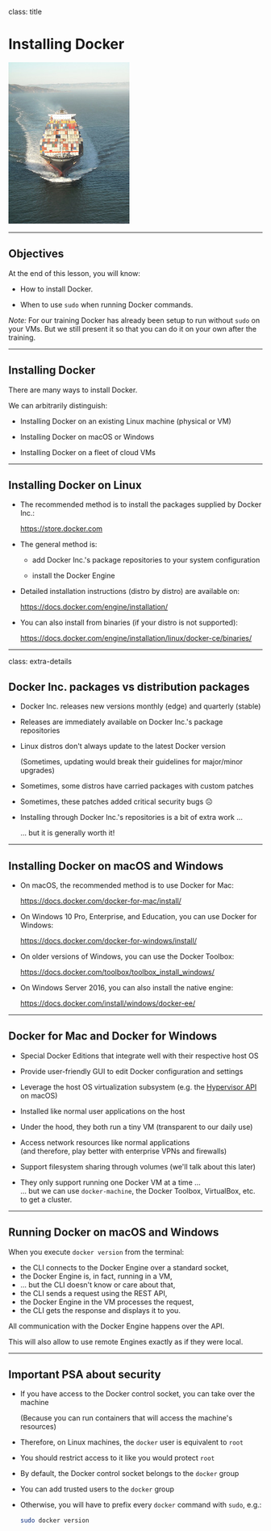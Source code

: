 class: title

# Installing Docker

![install](images/title-installing-docker.jpg)

---

## Objectives

At the end of this lesson, you will know:

* How to install Docker.

* When to use `sudo` when running Docker commands.

*Note:* For our training Docker has already been setup to run without `sudo` on your VMs. But we still present it so that you can do it on your own after the training.

---

## Installing Docker

There are many ways to install Docker.

We can arbitrarily distinguish:

* Installing Docker on an existing Linux machine (physical or VM)

* Installing Docker on macOS or Windows

* Installing Docker on a fleet of cloud VMs

---

## Installing Docker on Linux

* The recommended method is to install the packages supplied by Docker Inc.:

  https://store.docker.com

* The general method is:

  - add Docker Inc.'s package repositories to your system configuration

  - install the Docker Engine

* Detailed installation instructions (distro by distro) are available on:

  https://docs.docker.com/engine/installation/

* You can also install from binaries (if your distro is not supported):

  https://docs.docker.com/engine/installation/linux/docker-ce/binaries/

---

class: extra-details

## Docker Inc. packages vs distribution packages

* Docker Inc. releases new versions monthly (edge) and quarterly (stable)

* Releases are immediately available on Docker Inc.'s package repositories

* Linux distros don't always update to the latest Docker version

  (Sometimes, updating would break their guidelines for major/minor upgrades)

* Sometimes, some distros have carried packages with custom patches

* Sometimes, these patches added critical security bugs ☹

* Installing through Docker Inc.'s repositories is a bit of extra work …

  … but it is generally worth it!

---

## Installing Docker on macOS and Windows

* On macOS, the recommended method is to use Docker for Mac:

  https://docs.docker.com/docker-for-mac/install/

* On Windows 10 Pro, Enterprise, and Education, you can use Docker for Windows:

  https://docs.docker.com/docker-for-windows/install/

* On older versions of Windows, you can use the Docker Toolbox:

  https://docs.docker.com/toolbox/toolbox_install_windows/

* On Windows Server 2016, you can also install the native engine:

  https://docs.docker.com/install/windows/docker-ee/

---

## Docker for Mac and Docker for Windows

* Special Docker Editions that integrate well with their respective host OS

* Provide user-friendly GUI to edit Docker configuration and settings

* Leverage the host OS virtualization subsystem (e.g. the [Hypervisor API](https://developer.apple.com/documentation/hypervisor) on macOS)

* Installed like normal user applications on the host

* Under the hood, they both run a tiny VM (transparent to our daily use)

* Access network resources like normal applications
  <br/>(and therefore, play better with enterprise VPNs and firewalls)

* Support filesystem sharing through volumes (we'll talk about this later)

* They only support running one Docker VM at a time ...
  <br/>
  ... but we can use `docker-machine`, the Docker Toolbox, VirtualBox, etc. to get a cluster.

---

## Running Docker on macOS and Windows

When you execute `docker version` from the terminal:

* the CLI connects to the Docker Engine over a standard socket,
* the Docker Engine is, in fact, running in a VM,
* ... but the CLI doesn't know or care about that,
* the CLI sends a request using the REST API,
* the Docker Engine in the VM processes the request,
* the CLI gets the response and displays it to you.

All communication with the Docker Engine happens over the API.

This will also allow to use remote Engines exactly as if they were local.

---

## Important PSA about security

* If you have access to the Docker control socket, you can take over the machine

  (Because you can run containers that will access the machine's resources)

* Therefore, on Linux machines, the `docker` user is equivalent to `root`

* You should restrict access to it like you would protect `root`

* By default, the Docker control socket belongs to the `docker` group

* You can add trusted users to the `docker` group

* Otherwise, you will have to prefix every `docker` command with `sudo`, e.g.:

  ```bash
  sudo docker version
  ```
